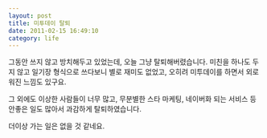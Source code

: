 ```yaml
---
layout: post
title: 미투데이 탈퇴
date: 2011-02-15 16:49:10
category: life
---
```


그동안 쓰지 않고 방치해두고 있었는데, 오늘 그냥 탈퇴해버렸습니다. 미친을 하나도 두지 않고 일기장 형식으로 쓰다보니 별로 재미도 없었고, 오히려 미투데이를 하면서 외로워진 느낌도 있구요.

그 외에도 이상한 사람들이 너무 많고, 무분별한 스타 마케팅, 네이버화 되는 서비스 등 안좋은 일도 많아서 과감하게 탈퇴하였습니다.

더이상 가는 일은 없을 것 같네요.